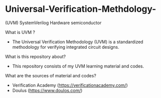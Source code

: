 # Universal-Verification-Methdology-
(UVM) SystemVerilog Hardware semiconductor


What is UVM ?
- The Universal Verification Methodology (UVM) is a standardized methodology for verifying integrated circuit designs.

What is this repository about?
- This repository consists of my UVM learning material and codes.

What are the sources of material and codes?
- Verification Academy (https://verificationacademy.com/)
- Doulus (https://www.doulos.com/)

